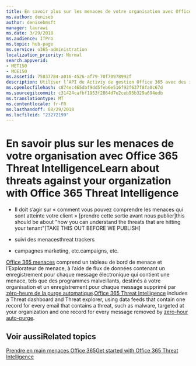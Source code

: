 ```yaml
---
title: En savoir plus sur les menaces de votre organisation avec Office 365 Threat Intelligence
ms.author: deniseb
author: denisebmsft
manager: laurawi
ms.date: 3/29/2018
ms.audience: ITPro
ms.topic: hub-page
ms.service: o365-administration
localization_priority: Normal
search.appverid:
- MET150
- MOE150
ms.assetid: 75837784-a016-4526-af79-70f70978992f
description: Utiliser l’API de Activiy de gestion Office 365 avec des informations sur les menaces.
ms.openlocfilehash: c874ec465dbf9dd5feb6e516f92f637f8fa0c67d
ms.sourcegitcommit: c31424cafbf1953f2864d7e2ceb95b329a694edb
ms.translationtype: MT
ms.contentlocale: fr-FR
ms.lasthandoff: 08/29/2018
ms.locfileid: "23272199"
---
```

# <a name="learn-about-threats-against-your-organization-with-office-365-threat-intelligence"></a><span data-ttu-id="6fa12-103">En savoir plus sur les menaces de votre organisation avec Office 365 Threat Intelligence</span><span class="sxs-lookup"><span data-stu-id="6fa12-103">Learn about threats against your organization with Office 365 Threat Intelligence</span></span>

- <span data-ttu-id="6fa12-104">Il doit s’agir sur « comment vous pouvez comprendre les menaces qui sont atteinte votre client » [prendre cette sortie avant nous publier]</span><span class="sxs-lookup"><span data-stu-id="6fa12-104">this should be about "how you can understand the threats that are hitting your tenant"[TAKE THIS OUT BEFORE WE PUBLISH]</span></span>
  
- <span data-ttu-id="6fa12-105">suivi des menaces</span><span class="sxs-lookup"><span data-stu-id="6fa12-105">threat trackers</span></span>
  
- <span data-ttu-id="6fa12-106">campagnes marketing, etc.</span><span class="sxs-lookup"><span data-stu-id="6fa12-106">campaigns, etc.</span></span>
  
<span data-ttu-id="6fa12-107">[Office 365 menaces](office-365-ti.md) comprend un tableau de bord de menace et l’Explorateur de menace, à l’aide de flux de données contenant un enregistrement pour chaque message électronique qui contient une menace, tels que des programmes malveillants, destinés à votre organisation et un enregistrement pour chaque message supprimé par [ zéro-heure de la purge automatique](zero-hour-auto-purge.md).</span><span class="sxs-lookup"><span data-stu-id="6fa12-107">[Office 365 Threat Intelligence](office-365-ti.md) includes a Threat dashboard and Threat explorer, using data feeds that contain one record for every email that contains a threat, such as malware, targeted at your organization and one record for every message removed by [zero-hour auto-purge](zero-hour-auto-purge.md).</span></span>
  
## <a name="related-topics"></a><span data-ttu-id="6fa12-108">Voir aussi</span><span class="sxs-lookup"><span data-stu-id="6fa12-108">Related topics</span></span>

[<span data-ttu-id="6fa12-109">Prendre en main menaces Office 365</span><span class="sxs-lookup"><span data-stu-id="6fa12-109">Get started with Office 365 Threat Intelligence</span></span>](get-started-with-ti.md)
  

